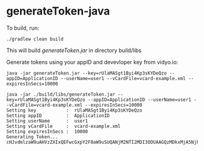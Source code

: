 # generateToken-java

To build, run:

    ./gradlew clean build
    
This will build *generateToken.jar* in directory build/libs
    
Generate tokens using your appID and devevloper key from vidyo.io:

    java -jar generateToken.jar --key=rUlaMASgt1Byi4Kp3sKYDeQzo --appID=ApplicationID --userName=user1 --vCardFile=vcard-example.xml --expiresInSecs=10000

    java -jar ./build/libs/generateToken.jar --key=rUlaMASgt1Byi4Kp3sKYDeQzo --appID=ApplicationID --userName=user1 --vCardFile=vcard-example.xml --expiresInSecs=10000
    Setting key           :  rUlaMASgt1Byi4Kp3sKYDeQzo
    Setting appID         :  ApplicationID
    Setting userName      :  user1
    Setting vCardFile     :  vcard-example.xml
    Setting expiresInSecs :  10000
    Generating Token...
    cHJvdmlzaW9uAHVzZXIxQEFwcGxpY2F0aW9uSUQANjM2NTI2MDI3ODUAAGQzMDkxMjA5NjFmMGYxMjFkM2FlZjQxMzJkNmRiNTdkMTA5MDU0MGU4ZWZmNjYxMzlhOTUyMzJiODA0MGViOWU5MjI3OTQ3N2MwYWUzODQ3Y2NiYmJiYTNhZDc5OTdkOA==


